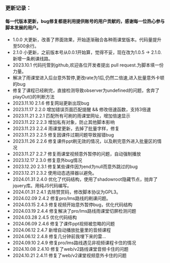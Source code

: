 ### 更新记录：
#### 每一代版本更新，bug修复都是利用提供账号的用户贡献的，感谢每一位热心参与脚本发展的用户。
+ 1.0.0 大更新，改善了界面效果，开始逐渐融合各种雨课堂版本。代码量提升至500余行。
+ 2.1.0 小更新，之前版本号从0.0.1开始算，觉得不妥，现在改为1.0.5 -> 2.1.0.新增一条刷课线路。
+ 2023.10.1 代码托管到github,欢迎各位开发者提出 pull request.为脚本填一份力量。
+ 解决了雨课堂进入后台意外暂停,更改rate为1后,仍然二倍速,进入批量意外卡顿的bug
+ 修复了课程已经刷完，直接检测导致observer为undefined的问题，舍弃了playOut()的判断方法
+ 2023.11.10 2.1.6 修复网站更新出现bug
+ 2023.11.17 2.2.0 增加错误页面匹配提醒 && 修改倍速函数，支持3倍速
+ 2023.11.21 2.2.1 匹配所有可刷的雨课堂网址，增加倍速显示
+ 2023.11.22 2.2.3 增加私有对象，防止其他脚本影响
+ 2023.11.23 2.2.4 雨课堂更新，去掉了批量字样，修复
+ 2023.11.23 2.2.5 修复因课件过期问题导致报错bug
+ 2023.11.26 2.2.6 修复课件ppt刷无效的情况，以及刷完意外进入批量区的情况
+ 2023.11.27 2.2.7 修复雨课堂视频意外暂停的问题，自动强制播放
+ 2023.12.17 2.3.0 修复意外bug情况
+ 2023.12.20 2.3.1 修复某些课件因为end为null而意外跳过的bug
+ 2023.12.21 2.3.2 使用动态选择器以避免。
+ 2024.01.31 2.4.0 优化了代码结构，使用了shadowroot隐藏节点，抛弃了jquery库。用纯JS代码编写。
+ 2024.01.31 2.4.1 去除赞赏码，修改脚本协议为GPL3。
+ 2024.02.09 2.4.2 修复pro/lms路线的刷课问题。
+ 2024.03.15 2.4.3 修复视频开始意外暂停bug，优化代码结构
+ 2024.03.19 2.4.4 修复解决了pro/lms路线雨课堂切屏检测问题
+ 2024.03.28 2.4.5 优化代码结构
+ 2024.06.09 2.4.6 修复了课件ppt视频被忽略的问题
+ 2024.06.12 2.4.7 新增自动播放批量里的音频课程
+ 2024.06.12 2.4.8 修复几分钟前我埋下来的雷...
+ 2024.09.10 2.4.9 修复pro/lms路线遇见非视频课程卡住的情况
+ 2024.10.08 2.4.10 修复了web/v2路线课堂音频卡住的问题
+ 2024.10.21 2.4.11 修复了web/v2课堂视频意外卡住的问题